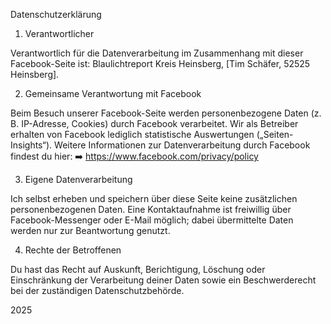 Datenschutzerklärung

1. Verantwortlicher

Verantwortlich für die Datenverarbeitung im Zusammenhang mit dieser Facebook-Seite ist:
Blaulichtreport Kreis Heinsberg, [Tim Schäfer, 52525 Heinsberg].

2. Gemeinsame Verantwortung mit Facebook

Beim Besuch unserer Facebook-Seite werden personenbezogene Daten (z. B. IP-Adresse, Cookies) durch Facebook verarbeitet.
Wir als Betreiber erhalten von Facebook lediglich statistische Auswertungen („Seiten-Insights“).
Weitere Informationen zur Datenverarbeitung durch Facebook findest du hier:
➡️ https://www.facebook.com/privacy/policy

3. Eigene Datenverarbeitung

Ich selbst erheben und speichern über diese Seite keine zusätzlichen personenbezogenen Daten.
Eine Kontaktaufnahme ist freiwillig über Facebook-Messenger oder E-Mail möglich; dabei übermittelte Daten werden nur zur Beantwortung genutzt.

4. Rechte der Betroffenen

Du hast das Recht auf Auskunft, Berichtigung, Löschung oder Einschränkung der Verarbeitung deiner Daten sowie ein Beschwerderecht bei der zuständigen Datenschutzbehörde.

2025
